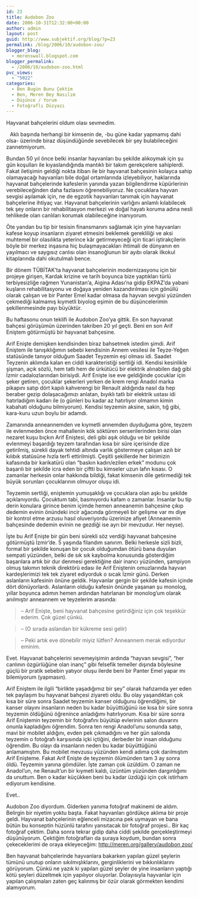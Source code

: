 ```yaml
---
id: 23
title: Audobon Zoo
date: 2006-10-31T12:32:00+00:00
author: admin
layout: post
guid: http://www.subjektif.org/blog/?p=23
permalink: /blog/2006/10/audobon-zoo/
blogger_blog:
  - merenswall.blogspot.com
blogger_permalink:
  - /2006/10/audobon-zoo.html
pvc_views:
  - "5022"
categories:
  - Ben Bugün Bunu Çektim
  - Ben, Meren Bey Nasılım
  - Düşünce / Yorum
  - Fotoğraflı Düzyazı
---
```

Hayvanat bahçelerini oldum olası sevmedim.

<img style="margin: 0pt 10px 10px 0pt; float: left;" src="{{ site.baseurl }}/images/audobon-zoo-fl-799581.jpg" border="0" alt="" />

Aklı başında herhangi bir kimsenin de, -bu güne kadar yapmamış dahi olsa- üzerinde biraz düşündüğünde sevebilecek bir şey bulabileceğini zannetmiyorum.

Bundan 50 yıl önce belki insanlar hayvanları bu şekilde alıkoymak için şu gün koşulları ile kıyaslandığında mantıklı bir takım gerekçelere sahiplerdi. Fakat iletişimin geldiği nokta itibarı ile bir hayvanat bahçesinin kolayca sahip olamayacağı hayvanları bile doğal ortamlarında izleyebiliyor, haklarında hayvanat bahçelerinde kafeslerin yanında yazan bilgilendirme küpürlerinin verebileceğinden daha fazlasını öğrenebiliyoruz. Ne çocuklara hayvan sevgisi aşılamak için, ne de egzotik hayvanları tanımak için hayvanat bahçelerine ihtiyaç var. Hayvanat bahçelerinin varlığını anlamlı kılabilecek tek şey onların bir rehabilitasyon merkezi ve doğal hayatı koruma adına nesli tehlikede olan canlıları korumak olabileceğine inanıyorum.

Öte yandan bu tip bir tesisin finansmanını sağlamak için yine hayvanları kafese koyup insanların ziyaret etmesini beklemek gerekliliği ve aksi muhtemel bir olasılıkta yeterince kâr getirmeyeceği için ticari iştirakçilerin böyle bir merkez inşasına hiç bulaşmayacakları ihtimali de dünyanın en yayılmacı ve saygısız canlısı olan insanoğlunun bir ayıbı olarak ilkokul kitaplarında dahi okutulmalı bence.

Bir dönem TÜBİTAK&#8217;ta hayvanat bahçelerinin modernizasyonu için bir projeye girişen, Kardak krizine ve tarih boyunca bize yaptıkları türlü terbiyesizliğe rağmen Yunanistan&#8217;a, Aigina Adası&#8217;na gidip EKPAZ&#8217;da yabani kuşların rehabilitasyonu ve doğaya yeniden kazandırılması için gönüllü olarak çalışan ve bir Panter Emel kadar olmasa da hayvan sevgisi yüzünden çekmediği kalmamış kıymetli biyolog eşimin de bu düşüncelerimin şekillenmesinde payı büyüktür.

Bu haftasonu onun teklifi ile Audobon Zoo&#8217;ya gittik. En son hayvanat bahçesi görüşümün üzerinden takriben 20 yıl geçti. Beni en son Arif Eniştem götürmüştü bir hayvanat bahçesine.

Arif Enişte demişken kendisinden biraz bahsetmek istedim şimdi. Arif Eniştem ile tanışıklığımın sebebi kendisinin Annem vesilesi ile Teyze-Yeğen statüsünde tanıyor olduğum Saadet Teyzemin eşi olması idi. Saadet Teyzenin aklımda kalan en ciddi karakteristiği sertliği idi. Kendisi kesinlikle şişman, açık sözlü, hem tatlı hem de ürkütücü bir elektrik alınabilen dağ gibi İzmir cadalozlarından birisiydi. Arif Enişte ise eve geldiğinde çocuklar için şeker getiren, çocuklar şekerleri yerken de krem rengi Anadol marka pikapını satıp dört kapılı kahverengi bir Renault aldığında nasıl da hep beraber gezip dolaşacağımızı anlatan, bıyıklı tatlı bir elektrik ustası idi hatırladığım kadarı ile (o günleri bu kadar az hatırlıyor olmamın kimin kabahati olduğunu bilmiyorum). Kendisi teyzemin aksine, sakin, tığ gibi, kara-kuru uzun boylu bir adamdı.

Zamanında anneannemden ve kıymetli annemden duyduğuma göre, teyzem ile evlenmeden önce mahallenin kök söktüren serserilerinden birisi olan nezaret kuşu bıçkın Arif Eniştesi, deli gibi aşık olduğu ve bir şekilde evlenmeyi başardığı teyzem tarafından kısa bir süre içerisinde dize getirilmiş, sürekli dayak tehtidi altında varlık göstermeye çalışan azılı bir kılıbık statüsüne hızla terfi ettirilmişti. Çeşitli şekillerde her birimizin kafasında bir karikatürü olan &#8220;baskın kadın/ezilen erkek&#8221; modunu çok başarılı bir şekilde icra eden bir çiftti bu kimseler uzun lafın kısası. O zamanlar herkesin onlar hakkında bildiği, fakat kimsenin dile getirmediği tek büyük sorunları çocuklarının olmuyor oluşu idi.

Teyzemin sertliği, eniştemin yumuşaklığı ve çocuklara olan aşkı bu şekilde açıklanıyordu. Çocuktum tabi, basmıyordu kafam o zamanlar. İnsanlar bu tip derin konulara girince benim içimde hemen anneanemin bahçesine çıkıp dedemin evinin önündeki incir ağacında görmeyeli bir gelişme var mı diye bir kontrol etme arzusu hasıl oluveriyordu üzerinize afiyet (Anneanemin bahçesinde dedemin evinin ne gezdiği ise ayrı bir mevzudur. Her neyse).

İşte bu Arif Enişte bir gün beni sürekli söz verdiği hayvanat bahçesine götürmüştü İzmir&#8217;de. 5 yaşında filandım sanırım. Belki herkesle sizli bizli, formal bir şekilde konuşan bir çocuk olduğumdan ötürü bana duyulan sempati yüzünden, belki de sık sık kaybolma konusunda gösterdiğim başarılara artık bir dur denmesi gerektiğine dair inancı yüzünden, şampiyon olmuş takımın teknik direktörü edası ile Arif Eniştenin omuzlarında hayvan kardeşlerimizi tek tek ziyaret ediyorduk o sıcak İzmir günü. Derken aslanların kafesinin önüne geldik. Hayvanlar gergin bir şekilde kafesin içinde dört dönüyorlardı. Aslanların olduğu kafesin önünde yaşanan şu monolog, yıllar boyunca adımın hemen ardından hatırlanan bir monolog&#8217;um olarak anılmıştır anneannem ve teyzelerim arasında:

> &#8211; Arif Enişte, beni hayvanat bahçesine getirdiğiniz için çok teşekkür ederim. Çok güzel çünkü.
  
> &#8211; (O sırada aslandan bir kükreme sesi gelir)
  
> &#8211; Peki artık eve dönebilir miyiz lütfen? Anneannem merak ediyordur eminim.

Evet. Hayvanat bahçelerini sevemeyişimin ardında &#8220;hayvan sevgisi&#8221;, &#8220;her canlının özgürlüğüne olan inanç&#8221; gibi felsefik temeller dışında böylesine güçlü bir pratik sebebin yatıyor oluşu ilerde beni bir Panter Emel yapar mı bilemiyorum (yapmasın).

Arif Eniştem ile ilgili &#8220;birlikte yaşadığımız bir şey&#8221; olarak hafızamda yer eden tek paylaşım bu hayvanat bahçesi ziyareti oldu. Bu olay yaşandıktan çok kısa bir süre sonra Saadet teyzemin kanser olduğunu öğrendiğimi, bir kanser olayını insanların neden bu kadar büyüttüğünü ise kısa bir süre sonra teyzemin öldüğünü öğrenince anladığımı hatırlıyorum. Kısa bir süre sonra Arif Eniştemin teyzemin bir fotoğrafını büyütüp evlerinin salon duvarını onunla kapladığını öğrendim. Sonra ten rengi Anadol&#8217;unu sonunda satıp, mavi bir mobilet aldığını, evden pek çıkmadığını ve her gün salonda teyzemin o fotoğrafı karşısında içki içtiğini, derbeder bir insan olduğunu öğrendim. Bu olayı da insanların neden bu kadar büyüttüğünü anlamamıştım. Bu mobilet mevzusu yüzünden kendi adıma çok darılmıştım Arif Enişteme. Fakat Arif Enişte de teyzemin ölümünden tam 3 ay sonra öldü. Teyzemin yanına gömdüler. İşte zaman çok üzüldüm. O zaman ne Anadol&#8217;un, ne Renault&#8217;un bir kıymeti kaldı, üzüntüm yüzünden dargınlığımı da unuttum. Ben o kadar küçükken beni bu kadar üzdüğü için çok istirham ediyorum kendisine.

Evet..

Audobon Zoo diyordum. Giderken yanıma fotoğraf makinemi de aldım. Belirgin bir niyetim yoktu başta. Fakat hayvanları gördükçe aklıma bir proje geldi. Hayvanat bahçelerinin eğlenceli mizacına pek uymayan ve bana bütün bu konseptin hüzünlü tarafını yansıtacak bir fotoğraf projesi.. Bir kaç fotoğraf çektim. Daha sonra tekrar gidip daha ciddi şekilde gerçekleştirmeyi düşünüyorum. Çektiğim fotoğrafları da şuraya koydum, bundan sonra çekeceklerimi de oraya ekleyeceğim: [http://meren.org/gallery/audobon zoo/](http://meren.org/gallery/audobon%20zoo/)

Ben hayvanat bahçelerinde hayvanlara bakarken yapılan güzel şeylerin tümünü unutup onların sıkılmışlıklarını, gerginliklerini ve bıkkınlıklarını görüyorum. Çünkü ne yazık ki yapılan güzel şeyler de yine insanların yaptığı kötü şeyleri düzeltmek için yapılıyor oluyorlar. Dolayısıyla hayvanlar için yapılan çalışmaları zaten geç kalınmış bir özür olarak görmekten kendimi alamıyorum.
